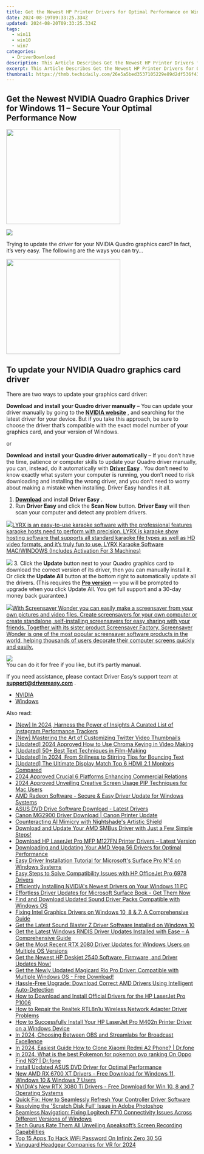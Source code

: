 ```yaml
---
title: Get the Newest HP Printer Drivers for Optimal Performance on Windows Nk Version 11
date: 2024-08-19T09:33:25.334Z
updated: 2024-08-20T09:33:25.334Z
tags:
  - win11
  - win10
  - win7
categories:
  - DriverDownload
description: This Article Describes Get the Newest HP Printer Drivers for Optimal Performance on Windows Nk Version 11
excerpt: This Article Describes Get the Newest HP Printer Drivers for Optimal Performance on Windows Nk Version 11
thumbnail: https://thmb.techidaily.com/26e5a5bed3537105229e89d2df536f43cfadace1d3a287d0f50c6226ff3d146f.png
---
```


## Get the Newest NVIDIA Quadro Graphics Driver for Windows 11 – Secure Your Optimal Performance Now

<!-- affiliate ads begin -->
<a href="https://dhgate.sjv.io/c/5597632/1678785/12108" target="_top" id="1678785"><img src="//a.impactradius-go.com/display-ad/12108-1678785" border="0" alt="" width="300" height="250"/></a>
<!-- affiliate ads end -->
![](https://images.drivereasy.com/wp-content/uploads/2018/12/img_5c04e0f842957.jpg)

 Trying to update the driver for your NVIDIA Quadro graphics card? In fact, it’s very easy. The following are the ways you can try…

<!-- affiliate ads begin -->
<a href="https://printrendy.pxf.io/c/5597632/1453719/17020" target="_top" id="1453719"><img src="//a.impactradius-go.com/display-ad/17020-1453719" border="0" alt="" width="300" height="250"/></a><img height="0" width="0" src="https://imp.pxf.io/i/5597632/1453719/17020" style="position:absolute;visibility:hidden;" border="0" />
<!-- affiliate ads end -->
## To update your NVIDIA Quadro graphics card driver

There are two ways to update your graphics card driver:

**Download and install your Quadro driver manually** – You can update your driver manually by going to the **[NVIDIA website](https://www.nvidia.com/)**  , and searching for the latest driver for your device. But if you take this approach, be sure to choose the driver that’s compatible with the exact model number of your graphics card, and your version of Windows.

or

**Download and install your Quadro driver automatically** – If you don’t have the time, patience or computer skills to update your Quadro driver manually, you can, instead, do it automatically with **[Driver Easy](https://tools.techidaily.com/drivereasy/download/)**  . You don’t need to know exactly what system your computer is running, you don’t need to risk downloading and installing the wrong driver, and you don’t need to worry about making a mistake when installing. Driver Easy handles it all.

1. [**Download**](https://tools.techidaily.com/drivereasy/download/) and install **Driver Easy** .
2. Run **Driver Easy** and click the **Scan Now** button. **Driver Easy**  will then scan your computer and detect any problem drivers.  
<!-- affiliate ads begin -->
<a href="https://shop.pcdj.com/order/checkout.php?PRODS=4698998&QTY=1&AFFILIATE=108875&CART=1"> <img src="https://secure.avangate.com/images/merchant/47f4b6321e9fd8e8f7326a6adc1a7c1e/products/MacBook_Pro_lyrx-withsinger-tv.png" border="0">LYRX is an easy-to-use karaoke software with the professional features karaoke hosts need to perform with precision. LYRX is karaoke show hosting software that supports all standard karaoke file types as well as HD video formats, and it’s truly fun to use. 
LYRX Karaoke Software MAC/WINDOWS (Includes Activation For 3 Machines)</a>
<!-- affiliate ads end -->
![](https://images.drivereasy.com/wp-content/uploads/2018/10/img_5bd0366bd75a4.jpg)
3. Click the **Update**  button next to your Quadro graphics card to download the correct version of its driver, then you can manually install it. Or click the **Update All**  button at the bottom right to automatically update all the drivers. (This requires the **[Pro version](https://tools.techidaily.com/drivereasy/download/)**  — you will be prompted to upgrade when you click Update All. You get full support and a 30-day money back guarantee.)  
<!-- affiliate ads begin -->
<a href="https://secure.2checkout.com/order/checkout.php?PRODS=195080&QTY=1&AFFILIATE=108875&CART=1"><img src="https://www.blumentals.net/scrwonder/images/screensaver-software.png" border="0">With Screensaver Wonder you can easily make a screensaver from your own pictures and video files. Create screensavers for your own computer or create standalone, self-installing screensavers for easy sharing with your friends. Together with its sister product Screensaver Factory, Screensaver Wonder is one of the most popular screensaver software products in the world, helping thousands of users decorate their computer screens quickly and easily.</a>
<!-- affiliate ads end -->
![](https://images.drivereasy.com/wp-content/uploads/2018/12/img_5c04e9c9e812a.jpg)  
 You can do it for free if you like, but it’s partly manual.

 If you need assistance, please contact Driver Easy’s support team at **[support@drivereasy.com](https://tools.techidaily.com/drivereasy/download/)**  .

* [NVIDIA](https://tools.techidaily.com/drivereasy/download/)
* [Windows](https://tools.techidaily.com/drivereasy/download/)

<ins class="adsbygoogle"
     style="display:block"
     data-ad-format="autorelaxed"
     data-ad-client="ca-pub-7571918770474297"
     data-ad-slot="1223367746"></ins>



<ins class="adsbygoogle"
     style="display:block"
     data-ad-client="ca-pub-7571918770474297"
     data-ad-slot="8358498916"
     data-ad-format="auto"
     data-full-width-responsive="true"></ins>

<span class="atpl-alsoreadstyle">Also read:</span>
<div><ul>
<li><a href="https://instagram-clips.techidaily.com/new-in-2024-harness-the-power-of-insights-a-curated-list-of-instagram-performance-trackers/"><u>[New] In 2024, Harness the Power of Insights  A Curated List of Instagram Performance Trackers</u></a></li>
<li><a href="https://twitter-videos.techidaily.com/new-mastering-the-art-of-customizing-twitter-video-thumbnails/"><u>[New] Mastering the Art of Customizing Twitter Video Thumbnails</u></a></li>
<li><a href="https://eaxpv-info.techidaily.com/updated-2024-approved-how-to-use-chroma-keying-in-video-making/"><u>[Updated] 2024 Approved  How to Use Chroma Keying in Video Making</u></a></li>
<li><a href="https://extra-tips.techidaily.com/updated-50plus-best-text-techniques-in-film-making/"><u>[Updated] 50+ Best Text Techniques in Film-Making</u></a></li>
<li><a href="https://eaxpv-info.techidaily.com/updated-in-2024-from-stillness-to-stirring-tips-for-bouncing-text/"><u>[Updated] In 2024, From Stillness to Stirring  Tips for Bouncing Text</u></a></li>
<li><a href="https://some-approaches.techidaily.com/updated-the-ultimate-display-match-top-6-hdmi-21-monitors-compared/"><u>[Updated] The Ultimate Display Match  Top 6 HDMI 2.1 Monitors Compared</u></a></li>
<li><a href="https://article-knowledge.techidaily.com/2024-approved-crucial-6-platforms-enhancing-commercial-relations/"><u>2024 Approved  Crucial 6 Platforms Enhancing Commercial Relations</u></a></li>
<li><a href="https://article-helps.techidaily.com/2024-approved-unveiling-creative-screen-usage-pip-techniques-for-mac-users/"><u>2024 Approved  Unveiling Creative Screen Usage  PIP Techniques for Mac Users</u></a></li>
<li><a href="https://win-dash.techidaily.com/amd-radeon-software-secure-and-easy-driver-update-for-windows-systems/"><u>AMD Radeon Software - Secure & Easy Driver Update for Windows Systems</u></a></li>
<li><a href="https://win-dash.techidaily.com/asus-dvd-drive-software-download-latest-drivers/"><u>ASUS DVD Drive Software Download - Latest Drivers</u></a></li>
<li><a href="https://win-dash.techidaily.com/canon-mg2900-driver-download-canon-printer-update/"><u>Canon MG2900 Driver Download | Canon Printer Update</u></a></li>
<li><a href="https://tech-haven.techidaily.com/counteracting-ai-mimicry-with-nightshades-artistic-shield/"><u>Counteracting AI Mimicry with Nightshade's Artistic Shield</u></a></li>
<li><a href="https://win-dash.techidaily.com/1722976310123-download-and-update-your-amd-smbus-driver-with-just-a-few-simple-steps/"><u>Download and Update Your AMD SMBus Driver with Just a Few Simple Steps!</u></a></li>
<li><a href="https://win-dash.techidaily.com/download-hp-laserjet-pro-mfp-m127fn-printer-drivers-latest-version/"><u>Download HP LaserJet Pro MFP M127FN Printer Drivers – Latest Version</u></a></li>
<li><a href="https://win-dash.techidaily.com/downloading-and-updating-your-amd-vega-56-drivers-for-optimal-performance/"><u>Downloading and Updating Your AMD Vega 56 Drivers for Optimal Performance</u></a></li>
<li><a href="https://win-dash.techidaily.com/easy-driver-installation-tutorial-for-microsofts-surface-pro-n4-on-windows-systems/"><u>Easy Driver Installation Tutorial for Microsoft's Surface Pro N°4 on Windows Systems</u></a></li>
<li><a href="https://win-dash.techidaily.com/easy-steps-to-solve-compatibility-issues-with-hp-officejet-pro-6978-drivers/"><u>Easy Steps to Solve Compatibility Issues with HP OfficeJet Pro 6978 Drivers</u></a></li>
<li><a href="https://win-dash.techidaily.com/efficiently-installing-nvidias-newest-drivers-on-your-windows-11-pc/"><u>Efficiently Installing NVIDIA's Newest Drivers on Your Windows 11 PC</u></a></li>
<li><a href="https://win-dash.techidaily.com/1722959919943-effortless-driver-updates-for-microsoft-surface-book-get-them-now/"><u>Effortless Driver Updates for Microsoft Surface Book - Get Them Now</u></a></li>
<li><a href="https://win-dash.techidaily.com/find-and-download-updated-sound-driver-packs-compatible-with-windows-os/"><u>Find and Download Updated Sound Driver Packs Compatible with Windows OS</u></a></li>
<li><a href="https://win-dash.techidaily.com/fixing-intel-graphics-drivers-on-windows-10-8-and-7-a-comprehensive-guide/"><u>Fixing Intel Graphics Drivers on Windows 10, 8 & 7: A Comprehensive Guide</u></a></li>
<li><a href="https://win-dash.techidaily.com/get-the-latest-sound-blaster-z-driver-software-installed-on-windows-10/"><u>Get the Latest Sound Blaster Z Driver Software Installed on Windows 10</u></a></li>
<li><a href="https://win-dash.techidaily.com/get-the-latest-windows-rndis-driver-updates-installed-with-ease-a-comprehensive-guide/"><u>Get the Latest Windows RNDIS Driver Updates Installed with Ease – A Comprehensive Guide</u></a></li>
<li><a href="https://win-dash.techidaily.com/get-the-most-recent-rtx-2080-driver-updates-for-windows-users-on-multiple-os-versions/"><u>Get the Most Recent RTX 2080 Driver Updates for Windows Users on Multiple OS Versions</u></a></li>
<li><a href="https://win-dash.techidaily.com/get-the-newest-hp-deskjet-2540-software-firmware-and-driver-updates-now/"><u>Get the Newest HP Deskjet 2540 Software, Firmware, and Driver Updates Now!</u></a></li>
<li><a href="https://win-dash.techidaily.com/1722961370261-get-the-newly-updated-magicard-rio-pro-driver-compatible-with-multiple-windows-os-free-download/"><u>Get the Newly Updated Magicard Rio Pro Driver: Compatible with Multiple Windows OS - Free Download!</u></a></li>
<li><a href="https://win-dash.techidaily.com/hassle-free-upgrade-download-correct-amd-drivers-using-intelligent-auto-detection/"><u>Hassle-Free Upgrade: Download Correct AMD Drivers Using Intelligent Auto-Detection</u></a></li>
<li><a href="https://win-dash.techidaily.com/how-to-download-and-install-official-drivers-for-the-hp-laserjet-pro-p1006/"><u>How to Download and Install Official Drivers for the HP LaserJet Pro P1006</u></a></li>
<li><a href="https://win-dash.techidaily.com/how-to-repair-the-realtek-rtl8n1u-wireless-network-adapter-driver-problems/"><u>How to Repair the Realtek RTL8n1u Wireless Network Adapter Driver Problems</u></a></li>
<li><a href="https://win-dash.techidaily.com/how-to-successfully-install-your-hp-laserjet-pro-m402n-printer-driver-on-a-windows-device/"><u>How to Successfully Install Your HP LaserJet Pro M402n Printer Driver on a Windows Device</u></a></li>
<li><a href="https://digital-screen-recording.techidaily.com/in-2024-choosing-between-obs-and-streamlabs-for-broadcast-excellence/"><u>In 2024, Choosing Between OBS and Streamlabs for Broadcast Excellence</u></a></li>
<li><a href="https://android-transfer.techidaily.com/in-2024-easiest-guide-how-to-clone-xiaomi-redmi-a2-phone-drfone-by-drfone-transfer-from-android-transfer-from-android/"><u>In 2024, Easiest Guide How to Clone Xiaomi Redmi A2 Phone? | Dr.fone</u></a></li>
<li><a href="https://android-pokemon-go.techidaily.com/in-2024-what-is-the-best-pokemon-for-pokemon-pvp-ranking-on-oppo-find-n3-drfone-by-drfone-virtual-android/"><u>In 2024, What is the best Pokemon for pokemon pvp ranking On Oppo Find N3? | Dr.fone</u></a></li>
<li><a href="https://win-dash.techidaily.com/install-updated-asus-dvd-driver-for-optimal-performance/"><u>Install Updated ASUS DVD Driver for Optimal Performance</u></a></li>
<li><a href="https://win-dash.techidaily.com/new-amd-rx-6700-xt-drivers-free-download-for-windows-11-windows-10-and-windows-7-users/"><u>New AMD RX 6700 XT Drivers - Free Download for Windows 11, Windows 10 & Windows 7 Users</u></a></li>
<li><a href="https://win-dash.techidaily.com/nvidias-new-rtx-3080-ti-drivers-free-download-for-win-10-8-and-7-operating-systems/"><u>NVIDIA's New RTX 3080 Ti Drivers - Free Download for Win 10, 8 and 7 Operating Systems</u></a></li>
<li><a href="https://win-dash.techidaily.com/quick-fix-how-to-seamlessly-refresh-your-controller-driver-software/"><u>Quick Fix: How to Seamlessly Refresh Your Controller Driver Software</u></a></li>
<li><a href="https://tech-renaissance.techidaily.com/resolving-the-scratch-disk-full-issue-in-adobe-photoshop/"><u>Resolving the 'Scratch Disk Full' Issue in Adobe Photoshop</u></a></li>
<li><a href="https://win-dash.techidaily.com/seamless-navigation-fixing-logitech-f710-connectivity-issues-across-different-versions-of-windows/"><u>Seamless Navigation: Fixing Logitech F710 Connectivity Issues Across Different Versions of Windows</u></a></li>
<li><a href="https://remote-screen-capture.techidaily.com/tech-gurus-rate-them-all-unveiling-apeaksofts-screen-recording-capabilities/"><u>Tech Gurus Rate Them All  Unveiling Apeaksoft’s Screen Recording Capabilities</u></a></li>
<li><a href="https://unlock-android.techidaily.com/top-15-apps-to-hack-wifi-password-on-infinix-zero-30-5g-by-drfone-android/"><u>Top 15 Apps To Hack WiFi Password On Infinix Zero 30 5G</u></a></li>
<li><a href="https://some-skills.techidaily.com/vanguard-headgear-companies-for-vr-for-2024/"><u>Vanguard Headgear Companies for VR for 2024</u></a></li>
</ul></div>
